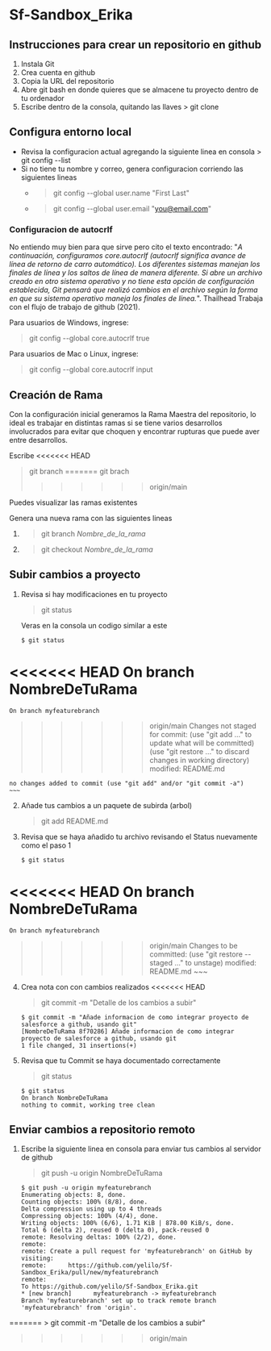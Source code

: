 # Sf-Sandbox_Erika
## Instrucciones para crear un repositorio en github
1. Instala Git
2. Crea cuenta en github
3. Copia la URL del repositorio
4. Abre git bash en donde quieres que se almacene tu proyecto dentro de tu ordenador
5. Escribe dentro de la consola, quitando las llaves > git clone <Pega URL_Repositorio>

## Configura entorno local
- Revisa la configuracion actual agregando la siguiente linea en consola > git config --list
- Si no tiene tu nombre y correo, genera configuracion corriendo las siguientes lineas
    - > git config --global user.name "First Last"
    - > git config --global user.email "you@email.com"

### Configuracion de  **autocrlf**
No entiendo muy bien para que sirve pero cito el texto encontrado:
"_A continuación, configuramos core.autocrlf (autocrlf significa avance de línea de retorno de carro automático). Los diferentes sistemas manejan los finales de línea y los saltos de línea de manera diferente. Si abre un archivo creado en otro sistema operativo y no tiene esta opción de configuración establecida, Git pensará que realizó cambios en el archivo según la forma en que su sistema operativo maneja los finales de línea._". Thailhead Trabaja con el flujo de trabajo de github (2021).

Para usuarios de Windows, ingrese:

> git config --global core.autocrlf true

Para usuarios de Mac o Linux, ingrese:

>git config --global core.autocrlf input

## Creación de Rama
Con la configuración inicial generamos la Rama Maestra del repositorio, lo ideal es trabajar en distintas ramas si se tiene varios desarrollos involucrados para evitar que choquen y encontrar rupturas que puede aver entre desarrollos.

Escribe
<<<<<<< HEAD
> git branch
=======
> git brach
>>>>>>> origin/main

Puedes visualizar las ramas existentes

Genera una nueva rama con las siguientes lineas
1. > git branch _Nombre_de_la_rama_
2. > git checkout _Nombre_de_la_rama_

## Subir cambios a proyecto
1. Revisa si hay modificaciones en tu proyecto
    > git status

    Veras en la consola un codigo similar a este
    ~~~
    $ git status
<<<<<<< HEAD
    On branch NombreDeTuRama
=======
    On branch myfeaturebranch
>>>>>>> origin/main
    Changes not staged for commit:
    (use "git add <file>..." to update what will be committed)
    (use "git restore <file>..." to discard changes in working directory)
            modified:   README.md

    no changes added to commit (use "git add" and/or "git commit -a")
    ~~~

2. Añade tus cambios a un paquete de subirda (arbol)
    > git add README.md

3. Revisa que se haya añadido tu archivo revisando el Status nuevamente como el paso 1
    ~~~
    $ git status
<<<<<<< HEAD
    On branch NombreDeTuRama
=======
    On branch myfeaturebranch
>>>>>>> origin/main
    Changes to be committed:
    (use "git restore --staged <file>..." to unstage)
            modified:   README.md
    ~~~

4. Crea nota con con cambios realizados
<<<<<<< HEAD
    > git commit -m "Detalle de los cambios a subir"

    ~~~
    $ git commit -m "Añade informacion de como integrar proyecto de salesforce a github, usando git"
    [NombreDeTuRama 8f70286] Añade informacion de como integrar proyecto de salesforce a github, usando git
    1 file changed, 31 insertions(+)
    ~~~

5. Revisa que tu Commit se haya documentado correctamente
    > git status
    ~~~
    $ git status
    On branch NombreDeTuRama
    nothing to commit, working tree clean
    ~~~

## Enviar cambios a repositorio remoto
1. Escribe la siguiente linea en consola para enviar tus cambios al servidor de github
    > git push -u origin NombreDeTuRama
    ~~~
    $ git push -u origin myfeaturebranch
    Enumerating objects: 8, done.
    Counting objects: 100% (8/8), done.
    Delta compression using up to 4 threads
    Compressing objects: 100% (4/4), done.
    Writing objects: 100% (6/6), 1.71 KiB | 878.00 KiB/s, done.
    Total 6 (delta 2), reused 0 (delta 0), pack-reused 0
    remote: Resolving deltas: 100% (2/2), done.
    remote:
    remote: Create a pull request for 'myfeaturebranch' on GitHub by visiting:
    remote:      https://github.com/yelilo/Sf-Sandbox_Erika/pull/new/myfeaturebranch
    remote:
    To https://github.com/yelilo/Sf-Sandbox_Erika.git
    * [new branch]      myfeaturebranch -> myfeaturebranch
    Branch 'myfeaturebranch' set up to track remote branch 'myfeaturebranch' from 'origin'.
    ~~~
=======
    > git commit -m "Detalle de los cambios a subir"
>>>>>>> origin/main
